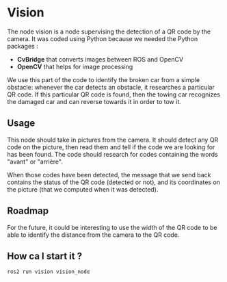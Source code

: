 # Vision

The node vision is a node supervising the detection of a QR code by the camera. It was coded using Python because we needed the Python packages :
- **CvBridge** that converts images between ROS and OpenCV
- **OpenCV** that helps for image processing

We use this part of the code to identify the broken car from a simple obstacle: whenever the car detects an obstacle, it researches a particular QR code. If this particular QR code is found, then the towing car recognizes the damaged car and can reverse towards it in order to tow it.

## Usage
This node should take in pictures from the camera. It should detect any QR code on the picture, then read them and tell if the code we are looking for has been found. The code should research for codes containing the words "avant" or "arrière".

When those codes have been detected, the message that we send back contains the status of the QR code (detected or not), and its coordinates on the picture (that we computed when it was detected).


## Roadmap

For the future, it could be interesting to use the width of the QR code to be able to identify the distance from the camera to the QR code.

## How ca I start it ? 

``` ros2 run vision vision_node ```